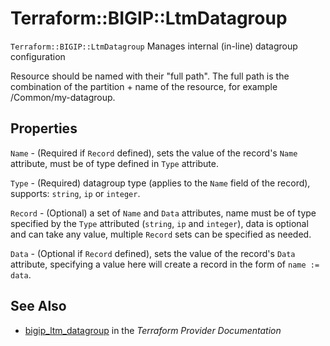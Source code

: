 # Terraform::BIGIP::LtmDatagroup

`Terraform::BIGIP::LtmDatagroup` Manages internal (in-line) datagroup configuration

Resource should be named with their "full path". The full path is the combination of the partition + name of the resource, for example /Common/my-datagroup.

## Properties

`Name` - (Required if `Record` defined), sets the value of the record's `Name` attribute, must be of type defined in `Type` attribute.

`Type` - (Required) datagroup type (applies to the `Name` field of the record), supports: `string`, `ip` or `integer`.

`Record` - (Optional) a set of `Name` and `Data` attributes, name must be of type specified by the `Type` attributed (`string`, `ip` and `integer`), data is optional and can take any value, multiple `Record` sets can be specified as needed.

`Data` - (Optional if `Record` defined), sets the value of the record's `Data` attribute, specifying a value here will create a record in the form of `name := data`.


## See Also

* [bigip_ltm_datagroup](https://www.terraform.io/docs/providers/bigip/r/ltm_datagroup.html) in the _Terraform Provider Documentation_